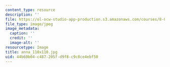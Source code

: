 ```yaml
---
content_type: resource
description: ''
file: https://ol-ocw-studio-app-production.s3.amazonaws.com/courses/8-01sc-classical-mechanics-fall-2016/44b60b04c487205fd9f8c9c8ce4ebf50_anna_110x110.jpg
file_type: image/jpeg
image_metadata:
  caption: ''
  credit: ''
  image-alt: ''
resourcetype: Image
title: anna_110x110.jpg
uid: 44b60b04-c487-205f-d9f8-c9c8ce4ebf50
---
```

